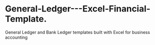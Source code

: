 # General-Ledger---Excel-Financial-Template.
General Ledger and Bank Ledger templates built with Excel for business accounting
